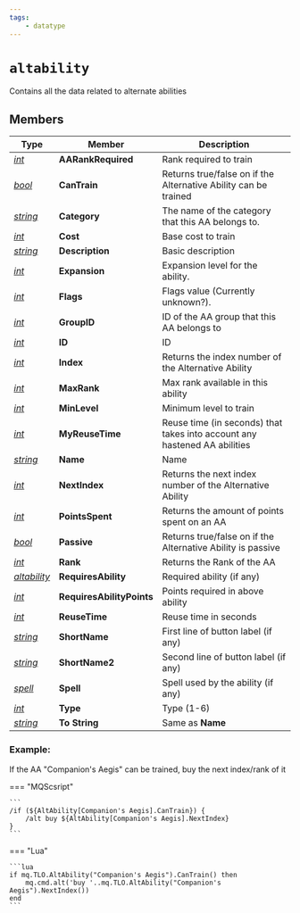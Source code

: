 ```yaml
---
tags:
    - datatype
---
```


# `altability`

Contains all the data related to alternate abilities

## Members

| **Type**                                   | **Member**                | **Description**                                                           |
| ------------------------------------------ | ------------------------- | ------------------------------------------------------------------------- |
| [_int_](datatype-int.md)                   | **AARankRequired**        | Rank required to train                                                    |
| [_bool_](datatype-bool.md)                 | **CanTrain**              | Returns true/false on if the Alternative Ability can be trained           |
| [_string_](datatype-string.md)             | **Category**              | The name of the category that this AA belongs to.                         |
| [_int_](datatype-int.md)                   | **Cost**                  | Base cost to train                                                        |
| [_string_](datatype-string.md)             | **Description**           | Basic description                                                         |
| [_int_](datatype-int.md)                   | **Expansion**             | Expansion level for the ability.                                          |
| [_int_](datatype-int.md)                   | **Flags**                 | Flags value (Currently unknown?).                                         |
| [_int_](datatype-int.md)                   | **GroupID**               | ID of the AA group that this AA belongs to                                |
| [_int_](datatype-int.md)                   | **ID**                    | ID                                                                        |
| [_int_](datatype-int.md)                   | **Index**                 | Returns the index number of the Alternative Ability                       |
| [_int_](datatype-int.md)                   | **MaxRank**               | Max rank available in this ability                                        |
| [_int_](datatype-int.md)                   | **MinLevel**              | Minimum level to train                                                    |
| [_int_](datatype-int.md)                   | **MyReuseTime**           | Reuse time (in seconds) that takes into account any hastened AA abilities |
| [_string_](datatype-string.md)             | **Name**                  | Name                                                                      |
| [_int_](datatype-int.md)                   | **NextIndex**             | Returns the next index number of the Alternative Ability                  |
| [_int_](datatype-int.md)                   | **PointsSpent**           | Returns the amount of points spent on an AA                               |
| [_bool_](datatype-bool.md)                 | **Passive**               | Returns true/false on if the Alternative Ability is passive               |
| [_int_](datatype-int.md)                   | **Rank**                  | Returns the Rank of the AA                                                |
| [_altability_](datatype-altability.md)     | **RequiresAbility**       | Required ability (if any)                                                 |
| [_int_](datatype-int.md)                   | **RequiresAbilityPoints** | Points required in above ability                                          |
| [_int_](datatype-int.md)                   | **ReuseTime**             | Reuse time in seconds                                                     |
| [_string_](datatype-string.md)             | **ShortName**             | First line of button label (if any)                                       |
| [_string_](datatype-string.md)             | **ShortName2**            | Second line of button label (if any)                                      |
| [_spell_](datatype-spell.md)               | **Spell**                 | Spell used by the ability (if any)                                        |
| [_int_](datatype-int.md)                   | **Type**                  | Type (1-6)                                                                |
| [_string_](datatype-string.md)             | **To String**             | Same as **Name**                                                          |

### Example:

If the AA "Companion's Aegis" can be trained, buy the next index/rank of it

=== "MQScsript"

    ```
    /if (${AltAbility[Companion's Aegis].CanTrain}) {
        /alt buy ${AltAbility[Companion's Aegis].NextIndex}
    }
    ```

=== "Lua"

    ```lua
    if mq.TLO.AltAbility("Companion's Aegis").CanTrain() then
        mq.cmd.alt('buy '..mq.TLO.AltAbility("Companion's Aegis").NextIndex())
    end
    ```

